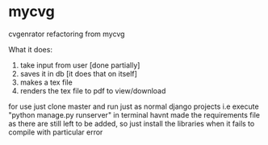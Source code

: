 # mycvg
cvgenrator refactoring from mycvg

What it does:
1) take input from user [done partially]
2) saves it in db [it does that on itself]
3) makes a tex file
4) renders the tex file to pdf to view/download

for use just clone master and run just as normal django projects
i.e execute "python manage.py runserver" in terminal
havnt made the requirements file as there are still left to be added,
so just install the libraries when it fails to compile with particular error
